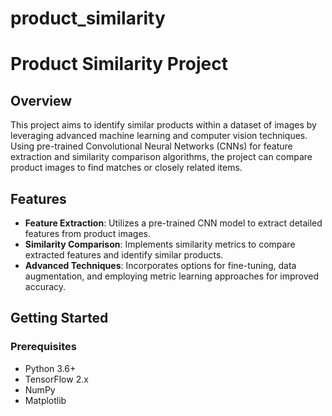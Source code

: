 # product_similarity

# Product Similarity Project

## Overview
This project aims to identify similar products within a dataset of images by leveraging advanced machine learning and computer vision techniques. Using pre-trained Convolutional Neural Networks (CNNs) for feature extraction and similarity comparison algorithms, the project can compare product images to find matches or closely related items.

## Features
- **Feature Extraction**: Utilizes a pre-trained CNN model to extract detailed features from product images.
- **Similarity Comparison**: Implements similarity metrics to compare extracted features and identify similar products.
- **Advanced Techniques**: Incorporates options for fine-tuning, data augmentation, and employing metric learning approaches for improved accuracy.

## Getting Started

### Prerequisites
- Python 3.6+
- TensorFlow 2.x
- NumPy
- Matplotlib


